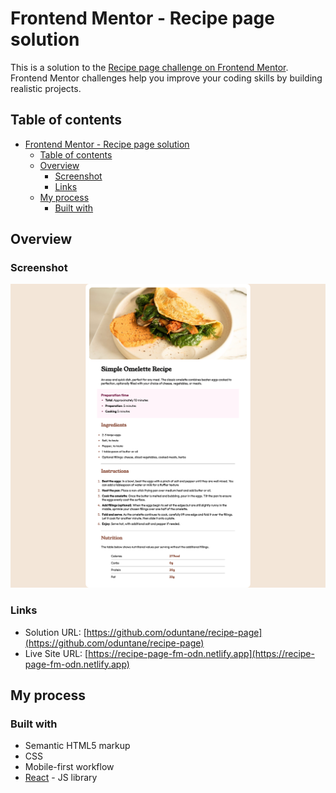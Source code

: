 # Frontend Mentor - Recipe page solution

This is a solution to the [Recipe page challenge on Frontend Mentor](https://www.frontendmentor.io/challenges/recipe-page-KiTsR8QQKm). Frontend Mentor challenges help you improve your coding skills by building realistic projects. 

## Table of contents

- [Frontend Mentor - Recipe page solution](#frontend-mentor---recipe-page-solution)
  - [Table of contents](#table-of-contents)
  - [Overview](#overview)
    - [Screenshot](#screenshot)
    - [Links](#links)
  - [My process](#my-process)
    - [Built with](#built-with)


## Overview

### Screenshot

![](./screenshot.png)

### Links

- Solution URL: [https://github.com/oduntane/recipe-page](https://github.com/oduntane/recipe-page)
- Live Site URL: [https://recipe-page-fm-odn.netlify.app](https://recipe-page-fm-odn.netlify.app)

## My process

### Built with

- Semantic HTML5 markup
- CSS
- Mobile-first workflow
- [React](https://reactjs.org/) - JS library
